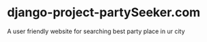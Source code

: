 # django-project-partySeeker.com
A user friendly  website for searching best party place in ur city


